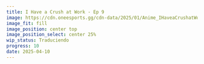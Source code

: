 ```yaml
---
title: I Have a Crush at Work - Ep 9
image: https://cdn.oneesports.gg/cdn-data/2025/01/Anime_IHaveaCrushatWork_Tateishi_Mitsuya-1024x576.jpg
image_fit: fill
image_position: center top
image_position_select: center 25%
wip_status: Traduciendo
progress: 10
date: 2025-04-10
---
```

